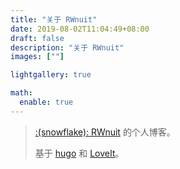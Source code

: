 ```yaml
---
title: "关于 RWnuit"
date: 2019-08-02T11:04:49+08:00
draft: false
description: "关于 RWnuit"
images: [""]

lightgallery: true

math:
  enable: true
---
```




> [:(snowflake): RWnuit](https://github.com/dillonzq/LoveIt)  的个人博客。
>
> 基于 [hugo](https://github.com/gohugoio/hugo) 和 [LoveIt](https://dillonzq.com)。
